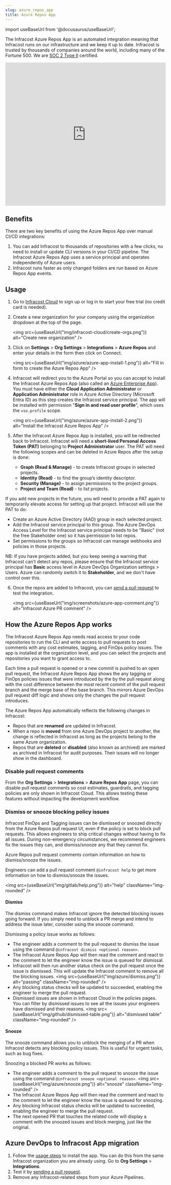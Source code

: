 ```yaml
---
slug: azure_repos_app
title: Azure Repos App
---
```


import useBaseUrl from '@docusaurus/useBaseUrl';

The Infracost Azure Repos App is an automated integration meaning that Infracost runs on our infrastructure and we keep it up to date. Infracost is trusted by thousands of companies around the world, including many of the Fortune 500. We are <a href="https://www.infracost.io/security/" target="_self" rel="">SOC 2 Type II</a> certified.

<iframe width="100%" height="450" src="https://www.loom.com/embed/c01e93a940524da6a1f221083592f77b?sid=802ceb07-c4bc-4a6e-bca2-bd360f61f350" frameborder="0" webkitallowfullscreen mozallowfullscreen allowFullScreen={true}></iframe>

## Benefits

There are two key benefits of using the Azure Repos App over manual CI/CD integrations:
1. You can add Infracost to thousands of repositories with a few clicks, no need to install or update CLI versions in your CI/CD pipeline. The Infracost Azure Repos App uses a service principal and operates independently of Azure users.
2. Infracost runs faster as only changed folders are run based on Azure Repos App events.

## Usage

1. Go to [Infracost Cloud](https://dashboard.infracost.io) to sign up or log in to start your free trial (no credit card is needed).

2. Create a new organization for your company using the organization dropdown at the top of the page.

   <img src={useBaseUrl("img/infracost-cloud/create-orgs.png")} alt="Create new organization" />

3. Click on **Settings** > **Org Settings** > **Integrations** > **Azure Repos** and enter your details in the form then click on Connect.
   
   <img src={useBaseUrl("img/azure/azure-app-install-1.png")} alt="Fill in form to create the Azure Repos App" />

4. Infracost will redirect you to the Azure Portal so you can accept to install the Infracost Azure Repos App (also called an <a href="https://learn.microsoft.com/en-us/entra/identity/enterprise-apps/add-application-portal">Azure Enterprise App</a>). You must have either the **Cloud Application Administrator** or **Application Administrator** role in Azure Active Directory (Microsoft Entra ID) as this step creates the Infracost service principal. The app will be installed with permission "**Sign in and read user profile**", which uses the `vso.profile` scope.

   <img src={useBaseUrl("img/azure/azure-app-install-2.png")} alt="Install the Infracost Azure Repos App" />

5. After the Infracost Azure Repos App is installed, you will be redirected back to Infracost. Infracost will need a **short-lived Personal Access Token (PAT)** belonging to **Project Administrator** user. The PAT will need the following scopes and can be deleted in Azure Repos after the setup is done:

   - **Graph (Read & Manage)** - to create Infracost groups in selected projects.
   - **Identity (Read)** - to find the group’s identity descriptor.
   - **Security (Manage)** - to assign permissions to the project groups.
   - **Project and Team (Read)** - to list projects.

  If you add new projects in the future, you will need to provide a PAT again to temporarily elevate access for setting up that project. Infracost will use the PAT to do: 
   - Create an Azure Active Directory (AAD) group in each selected project.
   - Add the Infracost service principal to this group. The Azure DevOps Access Level for the Infracost service principal needs to be "Basic" (not the free Stakeholder one) so it has permission to list repos.
   - Set permissions to the groups so Infracost can manage webhooks and policies in those projects.

  NB: If you have projects added, but you keep seeing a warning that Infracost can't detect any repos, please ensure that the Infracost service principal has **Basic** access level in Azure DevOps Organization settings > Users. Azure can randomly switch it to **Stakeholder**, and we don't have control over this.

6. Once the repos are added to Infracost, you can [send a pull request](/docs/infracost_cloud/get_started/#4-send-a-pull-request) to test the integration.

   <img src={useBaseUrl("img/screenshots/azure-app-comment.png")} alt="Infracost Azure PR comment" />

## How the Azure Repos App works

The Infracost Azure Repos App needs read access to your code repositories to run the CLI and write access to pull requests to post comments with any cost estimates, tagging, and FinOps policy issues. The app is installed at the organization level, and you can select the projects and repositories you want to grant access to.

Each time a pull request is opened or a new commit is pushed to an open pull request, the Infracost Azure Repos App shows the any tagging or FinOps policies issues that were introduced by the by the pull request along with the cost difference between the most recent commit of the pull request branch and the merge base of the base branch. This mirrors Azure DevOps pull request diff logic and shows only the changes the pull request introduces.

The Azure Repos App automatically reflects the following changes in Infracost:
- Repos that are **renamed** are updated in Infracost.
- When a repo is **moved** from one Azure DevOps project to another, the change is reflected in Infracost as long as the projects belong to the same Azure organization.
- Repos that are **deleted** or **disabled** (also known as archived) are marked as archived in Infracost for audit purposes. Their issues will no longer show in the dashboard.

### Disable pull request comments

From the **Org Settings** > **Integrations** > **Azure Repos App** page, you can disable pull request comments so cost estimates, guardrails, and tagging policies are only shown in Infracost Cloud. This allows testing these features without impacting the development workflow.

### Dismiss or snooze blocking policy issues

Infracost FinOps and Tagging issues can be dismissed or snoozed directly from the Azure Repos pull request UI, even if the policy is set to block pull requests. This allows engineers to ship critical changes without having to fix all issues. During non-emergency circumstances, we recommend engineers fix the issues they can, and dismiss/snooze any that they cannot fix.

Azure Repos pull request comments contain information on how to dismiss/snooze the issues.

Engineers can add a pull request comment `@infracost help` to get more information on how to dismiss/snooze the issues.

<img src={useBaseUrl("img/gitlab/help.png")} alt="help" className="img-rounded" />

#### Dismiss

The dismiss command makes Infracost ignore the detected blocking issues going forward. If you simply need to unblock a PR merge and intend to address the issue later, consider using the snooze command.

Dismissing a policy issue works as follows:
- The engineer adds a comment to the pull request to dismiss the issue using the command `@infracost dismiss <optional reason>`.
- The Infracost Azure Repos App will then read the comment and react to the comment to let the engineer know the issue is queued for dismissal.
- Infracost will then run another status check on the pull request once the issue is dismissed. This will update the Infracost comment to remove all the blocking issues.
  <img src={useBaseUrl("img/azure/dismiss.png")} alt="passing" className="img-rounded" />
- Any blocking status checks will be updated to succeeded, enabling the engineer to merge the pull request.
- Dismissed issues are shown in Infracost Cloud in the policies pages. You can filter by dismissed issues to see all the issues your engineers have dismissed and their reasons.
  <img src={useBaseUrl("img/github/dismissed-table.png")} alt="dismissed table" className="img-rounded" />  

#### Snooze

The snooze command allows you to unblock the merging of a PR when Infracost detects any blocking policy issues. This is useful for urgent tasks, such as bug fixes.

Snoozing a blocked PR works as follows:
- The engineer adds a comment to the pull request to snooze the issue using the command `@infracost snooze <optional reason>`.
  <img src={useBaseUrl("img/azure/snooze.png")} alt="snooze" className="img-rounded" />
- The Infracost Azure Repos App will then read the comment and react to the comment to let the engineer know the issue is queued for snoozing.
- Any blocking Infracost status checks will be updated to succeeded, enabling the engineer to merge the pull request.
- The next opened PR that touches the related code will display a comment with the snoozed issues and block merging, just like the original.

## Azure DevOps to Infracost App migration

1. Follow the [usage steps](#usage) to install the app. You can do this from the same Infracost organization you are already using. Go to **Org Settings** > **Integrations**.
2. Test it by [sending a pull request](/docs/infracost_cloud/get_started/#4-send-a-pull-request).
3. Remove any Infracost-related steps from your Azure Pipelines.
